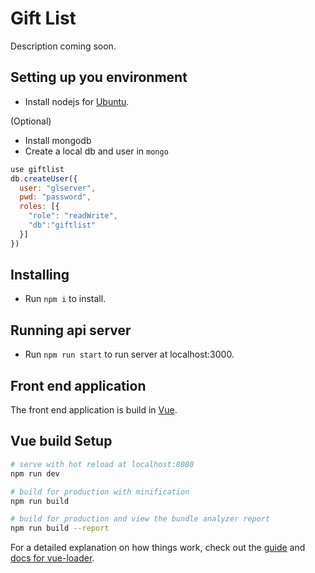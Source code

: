 # Gift List

Description coming soon.

## Setting up you environment

* Install nodejs for [Ubuntu](https://tecadmin.net/install-latest-nodejs-npm-on-ubuntu/).

(Optional)

* Install mongodb
* Create a local db and user in `mongo`

```js
use giftlist
db.createUser({
  user: "glserver",
  pwd: "password",
  roles: [{
    "role": "readWrite",
    "db":"giftlist"
  }]
})
```

## Installing

* Run `npm i` to install.

## Running api server

* Run `npm run start` to run server at localhost:3000.

## Front end application

The front end application is build in [Vue](https://vuejs.org/).

## Vue build Setup

``` bash
# serve with hot reload at localhost:8080
npm run dev

# build for production with minification
npm run build

# build for production and view the bundle analyzer report
npm run build --report
```

For a detailed explanation on how things work, check out the [guide](http://vuejs-templates.github.io/webpack/) and [docs for vue-loader](http://vuejs.github.io/vue-loader).
